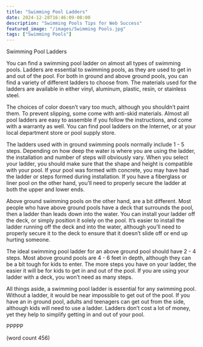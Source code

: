 ```yaml
---
title: "Swimming Pool Ladders"
date: 2024-12-28T16:46:09-08:00
description: "Swimming Pools Tips for Web Success"
featured_image: "/images/Swimming Pools.jpg"
tags: ["Swimming Pools"]
---
```


Swimming Pool Ladders

You can find a swimming pool ladder on almost all types of swimming pools.  Ladders are essential to swimming pools, as they are used to get in and out of the pool.  For both in ground and above ground pools, you can find a variety of different ladders to choose from.  The materials used for the ladders are available in either vinyl, aluminum, plastic, resin, or stainless steel.

The choices of color doesn’t vary too much, although you shouldn’t paint them.  To prevent slipping, some come with anti-skid materials.  Almost all pool ladders are easy to assemble if you follow the instructions, and come with a warranty as well.  You can find pool ladders on the Internet, or at your local department store or pool supply store.  

The ladders used with in ground swimming pools normally include 1 - 5 steps.  Depending on how deep the water is where you are using the ladder, the installation and number of steps will obviously vary.  When you select your ladder, you should make sure that the shape and height is compatible with your pool.  If your pool was formed with concrete, you may have had the ladder or steps formed during installation. If you have a fiberglass or liner pool on the other hand, you’ll need to properly secure the ladder at both the upper and lower ends.

Above ground swimming pools on the other hand, are a bit different.  Most people who have above ground pools have a deck that surrounds the pool, then a ladder than leads down into the water.  You can install your ladder off the deck, or simply position it solely on the pool.  It’s easier to install the ladder running off the deck and into the water, although you’ll need to properly secure it to the deck to ensure that it doesn’t slide off or end up hurting someone.

The ideal swimming pool ladder for an above ground pool should have 2 - 4 steps.  Most above ground pools are 4 - 6 feet in depth, although they can be a bit tough for kids to enter.  The more steps you have on your ladder, the easier it will be for kids to get in and out of the pool.  If you are using your ladder with a deck, you won’t need as many steps.

All things aside, a swimming pool ladder is essential for any swimming pool.  Without a ladder, it would be near impossible to get out of the pool.  If you have an in ground pool, adults and teenagers can get out from the side, although kids will need to use a ladder.  Ladders don’t cost a lot of money, yet they help to simplify getting in and out of your pool.  

PPPPP

(word count 456)

